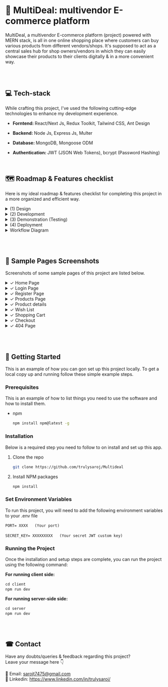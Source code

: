 



<!-- ABOUT THE PROJECT -->
# 🛒 MultiDeal: multivendor E-commerce platform


MultiDeal, a multivendor E-commerce platform (project) powered with MERN stack, is all in one online shopping place where customers can buy various products from different vendors/shops. It's supposed to act as a central sales hub for shop owners/vendors in which they can easily showcase their products to their clients digitally  & in a more convenient way.



<br> <br>


## 💻 Tech-stack 

While crafting this project, I've used the following cutting-edge technologies to enhance my development experience. 



- <b> Forntend: </b> React/Next Js, Redux Toolkit, Tailwind CSS, Ant Design 

- <b> Backend: </b> Node Js, Express Js, Multer

- <b> Database: </b>  MongoDB, Mongoose ODM

- <b>Authentication: </b>  JWT (JSON Web Tokens),  bcrypt (Password Hashing)






<br>














<!-- ROADMAP -->
## 🗺  Roadmap & Features checklist
Here is my ideal roadmap & features checklist for completing this project in a more organized and efficient way.

<details>
<summary> (1) Design </summary>

- [X] I. Brand identity/color scheme & typography 
    - [X] project name
    - [X] Primary & accent colors
    - [X] Fonts and typo

- [X] II. Design key elements 
    - [X] Logo
    - [X] Buttons
    - [X] Forms
    - [X] wireframes and mockups
    - [X] Flowchart / Diagram

- [X] III. UI & Layout
    - [X] Header
    - [X] Navigation bar
    - [X] Hero section 
    - [X] Main content area
    - [X] Sidebar
    - [X] Footer


</details>


<details>
<summary> 
 (2) Development
  
</summary>


 #### Front-End Development:

- [X] I. Structure, Pages & navigation 
    - [X] Home page
    - [X] Login/signup pages
    - [X] vendor/ shop listing form
    - [X] Shopping cart
    - [X] Wishlist
    - [X] Product listing pages
    - [X] Product detail pages
    - [X] product categories 
    - [X] Checkout process
    - [X] User account pages

- [ ] II. Extra features & functionality:
     - [X] Product add by admin
     - [X] Add/delete items in cart 
     - [X] Add/Delete items in a wishlist
     - [X] Product search functionality
     - [X] product listing & deleting 
     - [X] Filtering & sorting by price, brand etc.
     - [X] proceed to checkout
     - [ ] user rating & feedback
     - [ ] Order tracking
 

 #### Back-End Development:

 - [X] Basic server setup & connect DB
 - [X] set users types & roles [Customers, vendor, admin]
 - [X] User password hashing
 - [X] Implement JWT-based authentication
 - [X] Define entities [vendors, products, orders, customers, admin]
 - [X] MongoDB collections for diff. entities  
 - [X] Use Express.js for routing and middleware
 - [X] Develop RESTful API endpoints
 - [X] User authentication with MongoDB
 - [X] Validate user credentials using MongoDB queries
 - [X] Backend Error handling
 - [ ] Implement access control, user authentication & encryption 
 - [ ] Integrate Payment gateways (Optional)



  
</details>





<details>
  <summary> (3) Demonstration (Testing) </summary>
  
 - [ ] Perform unit tests for individual code components.
 - [X] RESTful API endpoints testing for accuracy and reliability.
 - [X] Verify JWT-based authentication functionality.
 - [ ] Ensure user roles and access control are working correctly.
 - [ ] Ensure compatibility across various devices and screen sizes.
 - [ ] Document the testing process and results.


  
 
</details>


<details>
  <summary> (4) Deployment </summary>
    
 - [ ] Prepare the deployment environment.
 - [ ] Configure server settings and security.
 - [ ] Deploy the latest stable code version to the chosen platform.
 - [ ] Set up a continuous integration/continuous deployment (CI/CD) pipeline.




</details>

<details>
  <summary>
  Workflow Diagram 
  </summary>
  
 
  <img src="https://github.com/trulysaroj/Multideal/blob/master/Workflow%20Diagram.png" alt="Workflow Diagram">


    
  ***<h3 align='center'> Fig-I: Multivendor E-commerce Workflow Diagram</h3>***  
  


____   


![image](https://github.com/trulysaroj/Multideal/blob/master/Login%20auth%20Diagram.png)

  ***<h3 align='center'> Fig-II: Login Authorization</h3>***  

   
     
    

     
  
</details>


<br> <br>

## 📸 Sample Pages Screenshots
Screenshots of some sample pages of this project are listed below.


<details>
Below are screenshots of some sample pages from this project. 
  <summary>
    ✓ Home Page
  </summary>
<img  src='https://github.com/trulysaroj/Multideal/blob/master/client/src/assets/screenshoots/Home%20%40MultiDeal.png'> 
</details>

<details>
  <summary>
    ✓ Login Page
  </summary>
<img  src='https://github.com/trulysaroj/Multideal/blob/master/client/src/assets/screenshoots/Login.png'> 
</details>

<details>
  <summary>
    ✓ Register Page
  </summary>
<img  src='https://github.com/trulysaroj/Multideal/blob/master/client/src/assets/screenshoots/register.png'>
</details>


<details>
  <summary>
    ✓ Products Page
  </summary>

  <img  src='https://github.com/trulysaroj/Multideal/assets/123483889/6abb7c0c-3142-468d-aa87-b1356b542f68.png'>

</details>



<details>  
  <summary>
    ✓ Product details
  </summary>
  
<img  src='client\src\assets\screenshoots\details.png'>
</details>


<details>
  <summary>
    ✓ Wish List
  </summary>
<img  src='https://github.com/trulysaroj/Multideal/blob/master/client/src/assets/screenshoots/Wishlist.png'>

  
</details>

<details>
  <summary>
    ✓ Shopping Cart
  </summary>
<img  src='https://github.com/trulysaroj/Multideal/blob/master/client/src/assets/screenshoots/CartList.png'>

  
</details>

<details>
  <summary>
    ✓ Checkout 
  </summary>
<img  src='https://github.com/trulysaroj/Multideal/blob/master/client/src/assets/screenshoots/Checkout.png'>

  
</details>

</details>

<details>
  <summary>
    ✓ 404 Page
  </summary>
<img  src='https://github.com/trulysaroj/Multideal/blob/master/client/src/assets/screenshoots/404.png'>

  
</details>




<br> <br>

<!-- GETTING STARTED -->
## 📃 Getting Started

This is an example of how you can gon set up this project locally.
To get a local copy up and running follow these simple example steps.

### Prerequisites

This is an example of how to list things you need to use the software and how to install them.
* npm
  ```sh
  npm install npm@latest -g
  ```

### Installation

Below is a required step you need to follow to on install and set up this app. 

1. Clone the repo
   ```sh
   git clone https://github.com/trulysaroj/Multideal
   ```
3. Install NPM packages
   ```sh
   npm install
   ```


### Set Environment Variables

To run this project, you will need to add the following environment variables to your .env file


```
PORT= XXXX   (Your port)

SECRET_KEY= XXXXXXXXX   (Your secret JWT custom key)
```


### Running the Project
Once the installation and setup steps are complete, you can run the project using the following command:

<b>For running client side: </b>
```
cd client
npm run dev
```


<b> For running server-side  side: </b>
```
cd server
npm run dev
```






<br> <br>



<!-- CONTACT -->
## ☎ Contact
Have any doubts/queries & feedback regarding this project? <br>
  Leave your message here 👇

📩 Email: sarojt7475@gmail.com </br>
💼 Linkedin: https://www.linkedin.com/in/trulysaroj/










